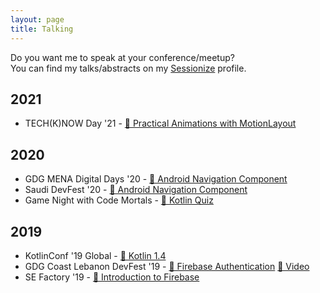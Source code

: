 ```yaml
---
layout: page
title: Talking
---
```


Do you want me to speak at your conference/meetup? <br> You can find my talks/abstracts on my [Sessionize](https://sessionize.com/yalematta/) profile.

2021
----

- TECH(K)NOW Day '21 - [📄 Practical Animations with MotionLayout](https://speakerdeck.com/yalematta/practical-animations-with-motionlayout)

2020
----

- GDG MENA Digital Days '20 - [🎤 Android Navigation Component](https://youtu.be/o7Lbog1ZNPs)
- Saudi DevFest '20 - [🎤 Android Navigation Component](https://youtu.be/Joo7U6wsEIs)
- Game Night with Code Mortals - [🎤 Kotlin Quiz](https://youtu.be/TsCDAgCrWDw)

2019
----

- KotlinConf '19 Global - [🎤 Kotlin 1.4](https://youtu.be/4HDi5SpDcuk)
- GDG Coast Lebanon DevFest '19 - [📄 Firebase Authentication](https://speakerdeck.com/yalematta/firebase-authentication) [🎤 Video](https://youtu.be/wGCIGZdcNNA)
- SE Factory '19 - [🎤 Introduction to Firebase](https://youtu.be/z0fOKeDy7aQ)





